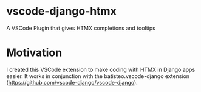 # vscode-django-htmx
A VSCode Plugin that gives HTMX completions and tooltips

# Motivation
I created this VSCode extension to make coding with HTMX in Django apps easier.  It works in conjunction with the batisteo.vscode-django extension (https://github.com/vscode-django/vscode-django).
